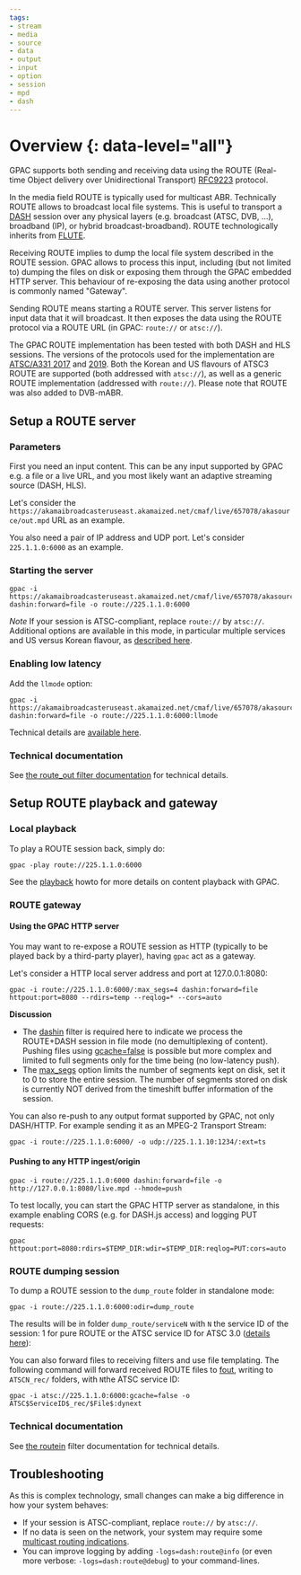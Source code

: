 ```yaml
---
tags:
- stream
- media
- source
- data
- output
- input
- option
- session
- mpd
- dash
---
```


# Overview {: data-level="all"}

GPAC supports both sending and receiving data using the ROUTE (Real-time Object delivery over Unidirectional Transport) [RFC9223](https://www.rfc-editor.org/rfc/rfc9223) protocol.

In the media field ROUTE is typically used for multicast ABR. Technically ROUTE allows to broadcast local file systems. This is useful to transport a [DASH](https://github.com/gpac/gpac/wiki/DASH-Introduction) session over any physical layers (e.g. broadcast (ATSC, DVB, ...), broadband (IP), or hybrid broadcast-broadband). ROUTE technologically inherits from [FLUTE](https://tools.ietf.org/html/rfc6726).

Receiving ROUTE implies to dump the local file system described in the ROUTE session. GPAC allows to process this input, including (but not limited to) dumping the files on disk or exposing them through the GPAC embedded HTTP server. This behaviour of re-exposing the data using another protocol is commonly named "Gateway".

Sending ROUTE means starting a ROUTE server. This server listens for input data that it will broadcast. It then exposes the data using the ROUTE protocol via a ROUTE URL (in GPAC: ```route://``` or ```atsc://```).

The GPAC ROUTE implementation has been tested with both DASH and HLS sessions. The versions of the protocols used for the implementation are [ATSC/A331 2017](https://www.atsc.org/wp-content/uploads/2017/12/A331-2017-Signaling-Deivery-Sync-FEC-3.pdf) and [2019](https://www.atsc.org/wp-content/uploads/2017/12/A331-2019-Signaling-Deivery-Sync-FEC-2.pdf). Both the Korean and US flavours of ATSC3 ROUTE are supported (both addressed with ```atsc://```), as well as a generic ROUTE implementation (addressed with ```route://```). Please note that ROUTE was also added to DVB-mABR.

## Setup a ROUTE server

### Parameters

First you need an input content. This can be any input supported by GPAC e.g. a file or a live URL, and you most likely want an adaptive streaming source (DASH, HLS).

 Let's consider the ```https://akamaibroadcasteruseast.akamaized.net/cmaf/live/657078/akasource/out.mpd``` URL as an example.

You also need a pair of IP address and UDP port. Let's consider ```225.1.1.0:6000``` as an example.

### Starting the server

```
gpac -i https://akamaibroadcasteruseast.akamaized.net/cmaf/live/657078/akasource/out.mpd dashin:forward=file -o route://225.1.1.0:6000
```

_Note_
If your session is ATSC-compliant, replace ```route://``` by ```atsc://```.  Additional options are available in this mode, in particular multiple services and US versus Korean flavour, as [described here](routeout#atsc-30-mode).



### Enabling low latency

Add the ```llmode``` option:
```
gpac -i https://akamaibroadcasteruseast.akamaized.net/cmaf/live/657078/akasource/out.mpd dashin:forward=file -o route://225.1.1.0:6000:llmode
```

Technical details are [available here](routeout#low-latency-mode).

### Technical documentation

See [the route_out filter documentation](route_out) for technical details.

## Setup ROUTE playback and gateway

### Local playback

To play a ROUTE session back, simply do:

```
gpac -play route://225.1.1.0:6000
```

See the [playback](Playback) howto for more details on content playback with GPAC.


### ROUTE gateway

#### Using the GPAC HTTP server

You may want to re-expose a ROUTE session as HTTP (typically to be played back by a third-party player), having ```gpac``` act as a gateway.

Let's consider a HTTP local server address and port at 127.0.0.1:8080:

```
gpac -i route://225.1.1.0:6000/:max_segs=4 dashin:forward=file httpout:port=8080 --rdirs=temp --reqlog=* --cors=auto
```

__Discussion__
- The [dashin](dashin) filter is required here to indicate we process the ROUTE+DASH session in file mode (no demultiplexing of content). Pushing files using [gcache=false](routein#gcache) is possible but more complex and limited to full segments only for the time being (no low-latency push).  
- The  [max_segs](routein#max_segs) option limits the number of segments kept on disk, set it to 0 to store the entire session. The number of segments stored on disk is currently NOT derived from the timeshift buffer information of the session. 



You can also re-push to any output format supported by GPAC, not only DASH/HTTP. For example sending it as an MPEG-2 Transport Stream:

```
gpac -i route://225.1.1.0:6000/ -o udp://225.1.1.10:1234/:ext=ts
```


#### Pushing to any HTTP ingest/origin

```
gpac -i route://225.1.1.0:6000 dashin:forward=file -o http://127.0.0.1:8080/live.mpd --hmode=push
```

To test locally, you can start the GPAC HTTP server as standalone, in this example enabling CORS (e.g. for DASH.js access) and logging PUT requests:
```
gpac httpout:port=8080:rdirs=$TEMP_DIR:wdir=$TEMP_DIR:reqlog=PUT:cors=auto
```

### ROUTE dumping session

To dump a ROUTE session to the ```dump_route``` folder in standalone mode:

```
gpac -i route://225.1.1.0:6000:odir=dump_route

```

The results will be in folder `dump_route/serviceN` with `N` the service ID of the session: 1 for pure ROUTE or the ATSC service ID  for  ATSC 3.0  ([details here](routein#source-mode)):


You can also forward files to receiving filters and use file templating. The following command will forward received ROUTE files to [fout](fout), writing to `ATSCN_rec/` folders, with `N`the ATSC service ID:
```
gpac -i atsc://225.1.1.0:6000:gcache=false -o ATSC$ServiceID$_rec/$File$:dynext
```

### Technical documentation

See [the routein](routein)  filter documentation for technical details.

## Troubleshooting

As this is complex technology, small changes can make a big difference in how your system behaves:

- If your session is ATSC-compliant, replace ```route://``` by ```atsc://```.
- If no data is seen on the network, your system may require some [multicast routing indications](routein#interface-setup).
- You can improve logging by adding ```-logs=dash:route@info``` (or even more verbose: ```-logs=dash:route@debug```) to your command-lines.
